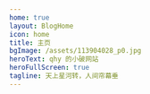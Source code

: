 ```yaml
---
home: true
layout: BlogHome
icon: home
title: 主页
bgImage: /assets/113904028_p0.jpg
heroText: qhy 的小破网站
heroFullScreen: true
tagline: 天上星河转，人间帘幕垂
---
```

